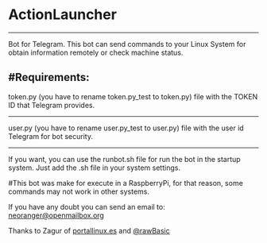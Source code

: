 # ActionLauncher
---
Bot for Telegram. This bot can send commands to your Linux System for 
obtain information remotely or check machine status.

#Requirements:
---
token.py (you have to rename token.py_test to token.py) file with the TOKEN ID that Telegram provides.
***
user.py (you have to rename user.py_test to user.py) file with the user id Telegram for bot security.
***

If you want, you can use the runbot.sh file for run the bot in the startup system. Just add the .sh file in your system settings.

#This bot was make for execute in a RaspberryPi, for that reason, some commands may not work in other systems.


If you have any doubt you can send an email to:
neoranger@openmailbox.org

Thanks to Zagur of [portallinux.es](portallinux.es) and [@rawBasic](https://t.me/rawbasic "rawbasic")
